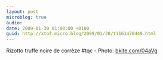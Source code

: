 ```yaml
---
layout: post
microblog: true
audio: 
date: 2009-01-30 01:00:00 +0100
guid: http://xtof.micro.blog/2009/01/30/t1161470449.html
---
```

Rizotto truffe noire de corrèze #tqc - Photo: [bkite.com/04aVg](http://bkite.com/04aVg)
